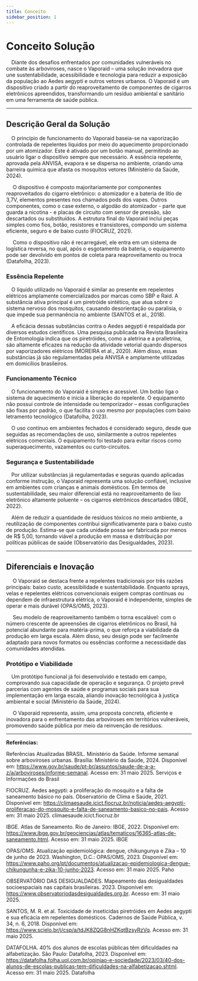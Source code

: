 ```yaml
---
title: Conceito
sidebar_position: 1
---
```


# Conceito Solução

&emsp;Diante dos desafios enfrentados por comunidades vulneráveis no combate às arboviroses, nasce o Vaporaid – uma solução inovadora que une sustentabilidade, acessibilidade e tecnologia para reduzir a exposição da população ao Aedes aegypti e outros vetores urbanos. O Vaporaid é um dispositivo criado a partir do reaproveitamento de componentes de cigarros eletrônicos apreendidos, transformando um resíduo ambiental e sanitário em uma ferramenta de saúde pública.

---
## Descrição Geral da Solução
&emsp;O princípio de funcionamento do Vaporaid baseia-se na vaporização controlada de repelentes líquidos por meio do aquecimento proporcionado por um atomizador. Este é ativado por um botão manual, permitindo ao usuário ligar o dispositivo sempre que necessário. A essência repelente, aprovada pela ANVISA, evapora e se dispersa no ambiente, criando uma barreira química que afasta os mosquitos vetores (Ministério da Saúde, 2024).

&emsp; O dispositivo é composto majoritariamente por componentes reaproveitados do cigarro eletrônico: o atomizador e a bateria de lítio de 3,7V, elementos presentes nos chamados pods dos vapes. Outros componentes, como o case externo, o algodão do atomizador - parte que guarda a nicotina -  e placas de circuito com sensor de pressão, são descartados ou substituídos. A estrutura final do Vaporaid inclui peças simples como fios, botão, resistores e transistores, compondo um sistema eficiente, seguro e de baixo custo (FIOCRUZ, 2021).

&emsp; Como o dispositivo não é recarregável, ele entra em um sistema de logística reversa, no qual, após o esgotamento da bateria, o equipamento pode ser devolvido em pontos de coleta para reaproveitamento ou troca (Datafolha, 2023).

### Essência Repelente
&emsp;O líquido utilizado no Vaporaid é similar ao presente em repelentes elétricos amplamente comercializados por marcas como SBP e Raid. A substância ativa principal é um piretróide sintético, que atua sobre o sistema nervoso dos mosquitos, causando desorientação ou paralisia, o que impede sua permanência no ambiente (SANTOS et al., 2018).

&emsp;A eficácia dessas substâncias contra o Aedes aegypti é respaldada por diversos estudos científicos. Uma pesquisa publicada na Revista Brasileira de Entomologia indica que os piretróides, como a aletrina e a pralletrina, são altamente eficazes na redução da atividade vetorial quando dispersos por vaporizadores elétricos (MOREIRA et al., 2020). Além disso, essas substâncias já são regulamentadas pela ANVISA e amplamente utilizadas em domicílios brasileiros.

### Funcionamento Técnico
&emsp;O funcionamento do Vaporaid é simples e acessível. Um botão liga o sistema de aquecimento e inicia a liberação do repelente. O equipamento não possui controle de intensidade ou temporizador – essas configurações são fixas por padrão, o que facilita o uso mesmo por populações com baixo letramento tecnológico (Datafolha, 2023).

&emsp;O uso contínuo em ambientes fechados é considerado seguro, desde que seguidas as recomendações de uso, similarmente a outros repelentes elétricos comerciais. O equipamento foi testado para evitar riscos como superaquecimento, vazamentos ou curto-circuitos.

### Segurança e Sustentabilidade
&emsp;Por utilizar substâncias já regulamentadas e seguras quando aplicadas conforme instrução, o Vaporaid representa uma solução confiável, inclusive em ambientes com crianças e animais domésticos. Em termos de sustentabilidade, seu maior diferencial está no reaproveitamento de lixo eletrônico altamente poluente – os cigarros eletrônicos descartados (IBGE, 2022).

&emsp;Além de reduzir a quantidade de resíduos tóxicos no meio ambiente, a reutilização de componentes contribui significativamente para o baixo custo de produção. Estima-se que cada unidade possa ser fabricada por menos de R$ 5,00, tornando viável a produção em massa e distribuição por políticas públicas de saúde (Observatório das Desigualdades, 2023).

---

## Diferenciais e Inovação
&emsp; O Vaporaid se destaca frente a repelentes tradicionais por três razões principais: baixo custo, acessibilidade e sustentabilidade. Enquanto sprays, velas e repelentes elétricos convencionais exigem compras contínuas ou dependem de infraestrutura elétrica, o Vaporaid é independente, simples de operar e mais durável (OPAS/OMS, 2023).

&emsp; Seu modelo de reaproveitamento também o torna escalável: com o número crescente de apreensões de cigarros eletrônicos no Brasil, há potencial abundante para matéria-prima, o que reforça a viabilidade da produção em larga escala. Além disso, seu design pode ser facilmente adaptado para novos formatos ou essências conforme a necessidade das comunidades atendidas.

### Protótipo e Viabilidade
&emsp;Um protótipo funcional já foi desenvolvido e testado em campo, comprovando sua capacidade de operação e segurança. O projeto prevê parcerias com agentes de saúde e programas sociais para sua implementação em larga escala, aliando inovação tecnológica à justiça ambiental e social (Ministério da Saúde, 2024).

&emsp; O Vaporaid representa, assim, uma proposta concreta, eficiente e inovadora para o enfrentamento das arboviroses em territórios vulneráveis, promovendo saúde pública por meio da reinvenção de resíduos.

---

**Referências:**

Referências Atualizadas
BRASIL. Ministério da Saúde. Informe semanal sobre arboviroses urbanas. Brasília: Ministério da Saúde, 2024. Disponível em: https://www.gov.br/saude/pt-br/assuntos/saude-de-a-a-z/a/arboviroses/informe-semanal. Acesso em: 31 maio 2025.
Serviços e Informações do Brasil

FIOCRUZ. Aedes aegypti: a proliferação do mosquito e a falta de saneamento básico no país. Observatório de Clima e Saúde, 2021. Disponível em: https://climaesaude.icict.fiocruz.br/noticia/aedes-aegypti-proliferacao-do-mosquito-e-falta-de-saneamento-basico-no-pais. Acesso em: 31 maio 2025.
climaesaude.icict.fiocruz.br

IBGE. Atlas de Saneamento. Rio de Janeiro: IBGE, 2022. Disponível em: https://www.ibge.gov.br/geociencias/atlas/tematicos/16365-atlas-de-saneamento.html. Acesso em: 31 maio 2025.
IBGE

OPAS/OMS. Atualização epidemiológica: dengue, chikungunya e Zika – 10 de junho de 2023. Washington, D.C.: OPAS/OMS, 2023. Disponível em: https://www.paho.org/pt/documentos/atualizacao-epidemiologica-dengue-chikungunha-e-zika-10-junho-2023. Acesso em: 31 maio 2025.
Paho

OBSERVATÓRIO DAS DESIGUALDADES. Mapeamento das desigualdades socioespaciais nas capitais brasileiras. 2023. Disponível em: https://www.observatoriodasdesigualdades.org.br. Acesso em: 31 maio 2025.

SANTOS, M. R. et al. Toxicidade de inseticidas piretróides em Aedes aegypti e sua eficácia em repelentes domésticos. Cadernos de Saúde Pública, v. 34, n. 6, 2018. Disponível em: https://www.scielo.br/j/csp/a/tdJK8ZQG8nHZKqtBzsyRzVq. Acesso em: 31 maio 2025.

DATAFOLHA. 40% dos alunos de escolas públicas têm dificuldades na alfabetização. São Paulo: Datafolha, 2023. Disponível em: https://datafolha.folha.uol.com.br/opiniao-e-sociedade/2023/03/40-dos-alunos-de-escolas-publicas-tem-dificuldades-na-alfabetizacao.shtml. Acesso em: 31 maio 2025.
Datafolha

